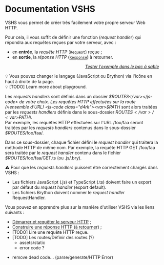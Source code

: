 <!DOCTYPE html>
<html lang="fr">
    <head>
        <meta charset="utf8"/>
        <title>VSHS</title>
        <!--
        <meta name="theme-color" media="(prefers-color-scheme: light)" content="cyan" />
        <meta name="theme-color" media="(prefers-color-scheme: dark)" content="black" />
        -->
        <meta name="color-scheme" content="dark light">
        <meta name="viewport" content="width=device-width, initial-scale=1"/>
        <link   href="./index.css"  rel="stylesheet" blocking="render">
        <script type="text/javascript" src="https://cdnjs.cloudflare.com/ajax/libs/brython/3.13.0/brython.min.js"></script>
        <script  src="./index.js"  type="module"     blocking="render" async></script>
    </head>
    <body>
        <main>

# Documentation VSHS

VSHS vous permet de créer très facilement votre propre serveur Web HTTP.

Pour cela, il vous suffit de définir une fonction (*request handler*) qui répondra aux requêtes reçues par votre serveur, avec :
- en **entrée**, la *requête HTTP* ([`Request`](https://developer.mozilla.org/fr/docs/Web/API/Request)) reçue ;
- en **sortie**, la *réponse HTTP* ([`Response`](https://developer.mozilla.org/fr/docs/Web/API/Response)) à retourner.


<vshs-playground name="echo (url)" show="index.code,output">
</vshs-playground>
<div style="text-align:right"><a href="../../playground/?example=echo (url)"><i>Tester l'exemple dans le bac à sable</i></a></div>

💡 Vous pouvez changer le langage (JavaScript ou Brython) via l'icône en haut à droite de la page.<br/>
💡 [TODO] Learn more about playground.

Les *requests handlers* sont définis dans un dossier <js-code class="d4rk"><var>$ROUTES</var></js-code> de votre choix. Les requêtes HTTP effectuées sur la route (≈ensemble d'URL) <js-code class="d4rk"><var>$PATH</var></js-code> sont alors traitées par les *requests handlers* définis dans le sous-dossier <js-code class="d4rk"><var>$ROUTES</var>/<var>$PATH</var>/</js-code>.<br/>
Par exemple, les requêtes HTTP effectuées sur l'URL <js-code class="d4rk">/foo/faa</js-code> seront traitées par les *requests handlers* contenus dans le sous-dossier <js-code class="d4rk"><var>$ROUTES</var>/foo/faa/</js-code>.

Dans ce sous-dossier, chaque fichier défini le *request handler* qui traitera la méthode HTTP de même nom.
Par exemple, la requête HTTP <js-code>GET /foo/faa</js-code> sera traitée par le *request handler* contenu dans le fichier <js-code class="d4rk"><var>$ROUTES</var>/foo/faa/GET.ts</js-code> (ou <js-code>.js</js-code>/<js-code>.bry</js-code>).

⚠ Pour que les *requests handlers* puissent être correctement chargés dans VSHS :
- Les fichiers JavaScript (.js) et TypeScript (.ts) doivent faire un export par défaut du *request handler* (<j-code>export default</js-code>).
- Les fichiers Brython doivent nommer le *request handler* <py-code>RequestHandler</py-code>.

Vous pouvez en apprendre plus sur la manière d'utiliser VSHS via les liens suivants :
- [Démarrer et requêter le serveur HTTP](./server) ;
- [Construire une réponse HTTP (à retourner)](./response) ;
- [TODO] Lire une requête HTTP reçue.
- [TODO] Les routes/Définir des routes (?)
    + assets/static
    + error code ?

+ remove dead code... (parse/generate/HTTP Error)

</main>
    </body>
</html>